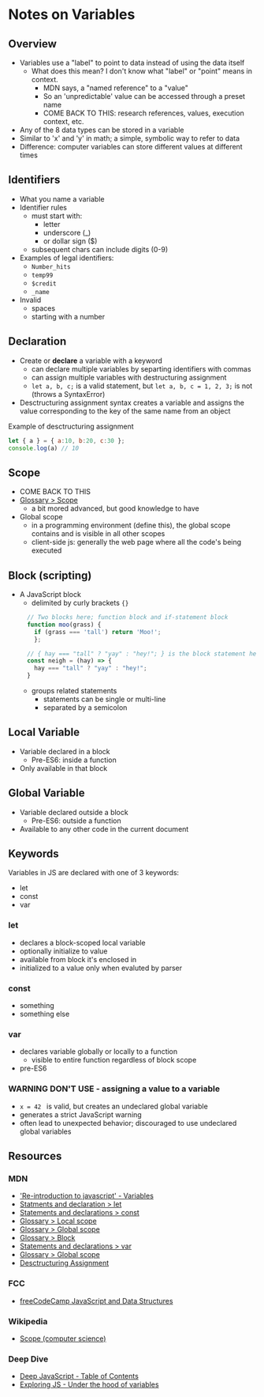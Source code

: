# Notes on Variables

## Overview

- Variables use a "label" to point to data instead of using the data itself
  - What does this mean? I don't know what "label" or "point" means in context.
    - MDN says, a "named reference" to a "value"
    - So an 'unpredictable' value can be accessed through a preset name
    - COME BACK TO THIS: research references, values, execution context, etc.
- Any of the 8 data types can be stored in a variable
- Similar to 'x' and 'y' in math; a simple, symbolic way to refer to data
- Difference: computer variables can store different values at different times

## Identifiers

- What you name a variable
- Identifier rules
  - must start with:
    - letter
    - underscore (_)
    - or dollar sign ($)
  - subsequent chars can include digits (0-9)
- Examples of legal identifiers:
  - `Number_hits`
  - `temp99`
  - `$credit`
  - `_name`
- Invalid
  - spaces
  - starting with a number

## Declaration

- Create or **declare** a variable with a keyword
  - can declare multiple variables by separting identifiers with commas
  - can assign multiple variables with destructuring assignment
  - `let a, b, c;` is a valid statement, but `let a, b, c = 1, 2, 3;` is not (throws a SyntaxError)
- Desctructuring assignment syntax creates a variable and assigns the value corresponding to the key of the same name from an object

Example of desctructuring assignment
```javascript
let { a } = { a:10, b:20, c:30 };
console.log(a) // 10
```

## Scope

- COME BACK TO THIS
- [Glossary > Scope](https://developer.mozilla.org/en-US/docs/Glossary/Scope)
  - a bit mored advanced, but good knowledge to have
- Global scope
  - in a programming environment (define this), the global scope contains and is visible in all other scopes
  - client-side js: generally the web page where all the code's being executed

## Block (scripting)

- A JavaScript block
  - delimited by curly brackets `{}`
  ```javascript 
    // Two blocks here; function block and if-statement block
    function moo(grass) { 
      if (grass === 'tall') return 'Moo!';
      };

    // { hay === "tall" ? "yay" : "hey!"; } is the block statement here
    const neigh = (hay) => {
      hay === "tall" ? "yay" : "hey!";
    }
  ```
  - groups related statements
    - statements can be single or multi-line
    - separated by a semicolon

## Local Variable

- Variable declared in a block
  - Pre-ES6: inside a function
- Only available in that block

## Global Variable

- Variable declared outside a block
  - Pre-ES6: outside a function
- Available to any other code in the current document

## Keywords

Variables in JS are declared with one of 3 keywords:

* let
* const
* var

### let

- declares a block-scoped local variable
- optionally initialize to value
- available from block it's enclosed in
- initialized to a value only when evaluted by parser


### const

- something 
- something else


### var

- declares variable globally or locally to a function
  - visible to entire function regardless of block scope
- pre-ES6

### WARNING DON'T USE - assigning a value to a variable

- `x = 42 ` is valid, but creates an undeclared global variable
- generates a strict JavaScript warning
- often lead to unexpected behavior; discouraged to use undeclared global variables

## Resources

### MDN

- ['Re-introduction to javascript' - Variables](https://developer.mozilla.org/en-US/docs/Web/JavaScript/A_re-introduction_to_JavaScript#variables)
- [Statments and declaration > let](https://developer.mozilla.org/en-US/docs/Web/JavaScript/Reference/Statements/let)
- [Statements and declarations > const](https://developer.mozilla.org/en-US/docs/Web/JavaScript/Reference/Statements/const)
- [Glossary > Local scope](https://developer.mozilla.org/en-US/docs/Glossary/Local_scope)
- [Glossary > Global scope](https://developer.mozilla.org/en-US/docs/Glossary/Global_scope)
- [Glossary > Block](https://developer.mozilla.org/en-US/docs/Glossary/Block)
- [Statements and declarations > var](https://developer.mozilla.org/en-US/docs/Web/JavaScript/Reference/Statements/var)
- [Glossary > Global scope](https://developer.mozilla.org/en-US/docs/Glossary/Global_scope)
- [Desctructuring Assignment](https://developer.mozilla.org/en-US/docs/Web/JavaScript/Reference/Operators/Destructuring_assignment)

### FCC

- [freeCodeCamp JavaScript and Data Structures](https://www.freecodecamp.org/learn/javascript-algorithms-and-data-structures)

### Wikipedia

- [Scope (computer science)](https://en.wikipedia.org/wiki/Scope_(computer_science))

### Deep Dive
- [Deep JavaScript - Table of Contents](https://exploringjs.com/deep-js/toc.html)
- [Exploring JS - Under the hood of variables](https://exploringjs.com/deep-js/ch_environments.html)